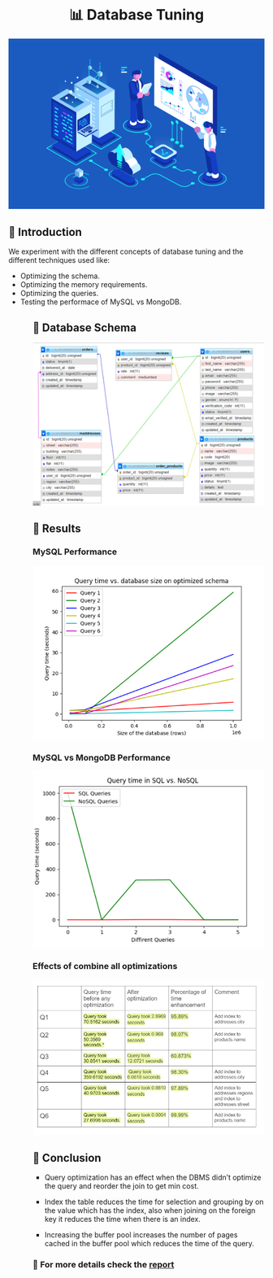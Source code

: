 <div align="center">

<H1>
📊 Database Tuning
</H1>

<img src="images\database.png" alt="logo"  />

</div>

## 📌 Introduction

We experiment with the different concepts of database tuning and the different techniques used like:
<ul>
<li> Optimizing the schema. </li>
<li> Optimizing the memory requirements. </li>
<li> Optimizing the queries. </li>
<li> Testing the performace of MySQL vs MongoDB.</li>
<ul>

## 📌 Database Schema

![ERD](./images/Newse.PNG)

## 📌 Results

### MySQL Performance

![mysql](./images/Figure_2.png)

### MySQL vs MongoDB Performance

![mongo-vs-mysql](./images/Figure_1.PNG)

### Effects of combine all optimizations 

![mongo-vs-mysql](./images/optimization.PNG)

## 📌 Conclusion

- Query optimization has an effect when the DBMS didn’t optimize the query and reorder the join to get min cost.

- Index the table reduces the time for selection and grouping by on the value which has the index,  also when joining on the foreign key it reduces the time when there is an index.

- Increasing the buffer pool increases the number of pages cached in the buffer pool which reduces the time of the query.


### 📌 For more details check the [report](./2_report.pdf)